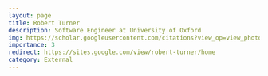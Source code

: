 ```yaml
---
layout: page
title: Robert Turner
description: Software Engineer at University of Oxford
img: https://scholar.googleusercontent.com/citations?view_op=view_photo&user=JdHx1A8AAAAJ&citpid=4
importance: 3
redirect: https://sites.google.com/view/robert-turner/home
category: External
---
```

